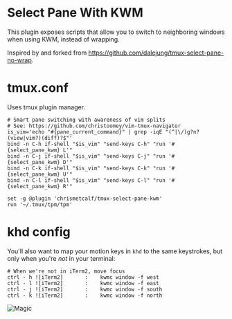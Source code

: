 # Select Pane With KWM

This plugin exposes scripts that allow you to switch to neighboring windows when using KWM, instead of wrapping.

Inspired by and forked from <https://github.com/dalejung/tmux-select-pane-no-wrap>.

# tmux.conf
Uses tmux plugin manager.
```
# Smart pane switching with awareness of vim splits
# See: https://github.com/christoomey/vim-tmux-navigator
is_vim='echo "#{pane_current_command}" | grep -iqE "(^|\/)g?n?(view|vim?)(diff)?$"'
bind -n C-h if-shell "$is_vim" "send-keys C-h" "run '#{select_pane_kwm} L'"
bind -n C-j if-shell "$is_vim" "send-keys C-j" "run '#{select_pane_kwm} D'"
bind -n C-k if-shell "$is_vim" "send-keys C-k" "run '#{select_pane_kwm} U'"
bind -n C-l if-shell "$is_vim" "send-keys C-l" "run '#{select_pane_kwm} R'"

set -g @plugin 'chrismetcalf/tmux-select-pane-kwm'
run '~/.tmux/tpm/tpm'
```
# khd config

You'll also want to map your motion keys in `khd` to the same keystrokes, but only when you're _not_ in your terminal:

```
# When we're not in iTerm2, move focus
ctrl - h ![iTerm2]       :    kwmc window -f west
ctrl - l ![iTerm2]       :    kwmc window -f east
ctrl - j ![iTerm2]       :    kwmc window -f south
ctrl - k ![iTerm2]       :    kwmc window -f north 
```

![Magic](https://media4.giphy.com/media/12NUbkX6p4xOO4/200.gif)
